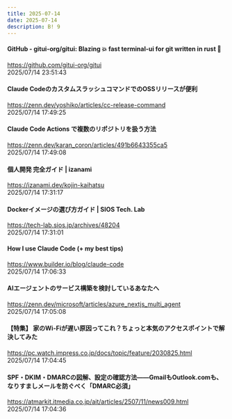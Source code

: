 ```yaml
---
title: 2025-07-14
date: 2025-07-14
description: B! 9
---
```


#### GitHub - gitui-org/gitui: Blazing 💥 fast terminal-ui for git written in rust 🦀
https://github.com/gitui-org/gitui<br>
2025/07/14 23:51:43<br>


#### Claude CodeのカスタムスラッシュコマンドでのOSSリリースが便利
https://zenn.dev/yoshiko/articles/cc-release-command<br>
2025/07/14 17:49:25<br>


#### Claude Code Actions で複数のリポジトリを扱う方法
https://zenn.dev/karan_coron/articles/491b6643355ca5<br>
2025/07/14 17:49:08<br>


#### 個人開発 完全ガイド | izanami
https://izanami.dev/kojin-kaihatsu<br>
2025/07/14 17:31:17<br>


#### Dockerイメージの選び方ガイド | SIOS Tech. Lab
https://tech-lab.sios.jp/archives/48204<br>
2025/07/14 17:31:01<br>


#### How I use Claude Code (+ my best tips)
https://www.builder.io/blog/claude-code<br>
2025/07/14 17:06:33<br>


#### AIエージェントのサービス構築を検討しているあなたへ
https://zenn.dev/microsoft/articles/azure_nextjs_multi_agent<br>
2025/07/14 17:05:08<br>


#### 【特集】 家のWi-Fiが遅い原因ってこれ？ちょっと本気のアクセスポイントで解決してみた
https://pc.watch.impress.co.jp/docs/topic/feature/2030825.html<br>
2025/07/14 17:04:45<br>


#### SPF・DKIM・DMARCの図解、設定の確認方法――GmailもOutlook.comも、なりすましメールを防ぐべく「DMARC必須」
https://atmarkit.itmedia.co.jp/ait/articles/2507/11/news009.html<br>
2025/07/14 17:04:36<br>


